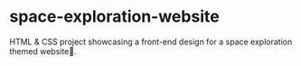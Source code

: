 # space-exploration-website
HTML &amp; CSS project showcasing a front-end design for a space exploration themed website🚀.
